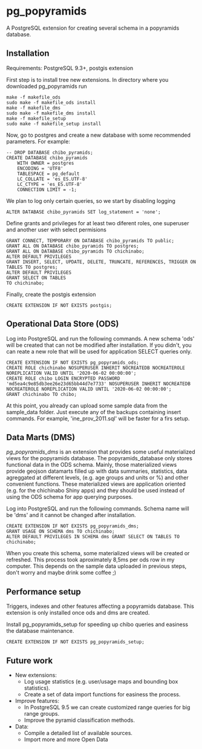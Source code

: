 # pg_popyramids
A PostgreSQL extension for creating several schema in a popyramids database.

Installation
------------

Requirements: PostgreSQL 9.3+, postgis extension

First step is to install tree new extensions. In directory where you downloaded pg_popyramids run

    make -f makefile_ods
    sudo make -f makefile_ods install
    make -f makefile_dms
    sudo make -f makefile_dms install
    make -f makefile_setup
    sudo make -f makefile_setup install

Now, go to postgres and create a new database with some recommended parameters. For example:

    -- DROP DATABASE chibo_pyramids;
    CREATE DATABASE chibo_pyramids
        WITH OWNER = postgres
        ENCODING = 'UTF8'
        TABLESPACE = pg_default
        LC_COLLATE = 'es_ES.UTF-8'
        LC_CTYPE = 'es_ES.UTF-8'
        CONNECTION LIMIT = -1;
        
We plan to log only certain queries, so we start by disabling logging

    ALTER DATABASE chibo_pyramids SET log_statement = 'none';
    
Define grants and privileges for at least two diferent roles, one superuser and  another user with select permisions 

    GRANT CONNECT, TEMPORARY ON DATABASE chibo_pyramids TO public;
    GRANT ALL ON DATABASE chibo_pyramids TO postgres;
    GRANT ALL ON DATABASE chibo_pyramids TO chichinabo;
    ALTER DEFAULT PRIVILEGES 
    GRANT INSERT, SELECT, UPDATE, DELETE, TRUNCATE, REFERENCES, TRIGGER ON TABLES TO postgres;
    ALTER DEFAULT PRIVILEGES 
    GRANT SELECT ON TABLES
    TO chichinabo;

Finally, create the postgis extension

    CREATE EXTENSION IF NOT EXISTS postgis;


Operational Data Store (ODS)
------------
Log into PostgreSQL and run the following commands. A new schema 'ods' will be created that can not be modified after installation. If you didn't, you can reate a new role that will be used for application SELECT queries only.

    CREATE EXTENSION IF NOT EXISTS pg_popyramids_ods;
    CREATE ROLE chichinabo NOSUPERUSER INHERIT NOCREATEDB NOCREATEROLE NOREPLICATION VALID UNTIL '2020-06-02 00:00:00';
    CREATE ROLE chibo LOGIN ENCRYPTED PASSWORD 'md5ea4c9e85db3ee26e23d65bb44d7e7733' NOSUPERUSER INHERIT NOCREATEDB  NOCREATEROLE NOREPLICATION VALID UNTIL '2020-06-02 00:00:00';
    GRANT chichinabo TO chibo;

At this point, you already can upload some sample data from the sample_data folder. Just execute any of the backups containing insert commands. For example, 'ine_prov_2011.sql' will be faster for a firs setup.

Data Marts (DMS)
------------
*pg_popyramids_dms* is an extension that provides some useful materialized views for the popyramids database. The popyramids_database only stores functional data in the ODS schema. Mainly, those materialized views provide geojson datamarts filled up with data summaries, statistics, data agreggated at different levels, (e.g. age groups and units or %) and other convenient functions. These materialized views are application oriented (e.g. for the chichinabo Shiny apps) and they should be used instead of using the ODS schema for app querying purposes.

Log into PostgreSQL and run the following commands. Schema name will be 'dms' and it cannot be changed after installation.

    CREATE EXTENSION IF NOT EXISTS pg_popyramids_dms;
    GRANT USAGE ON SCHEMA dms TO chichinabo;
    ALTER DEFAULT PRIVILEGES IN SCHEMA dms GRANT SELECT ON TABLES TO chichinabo;
    
When you create this schema, some materialized views will be created or refreshed. This process took aproximately 8,5ms per ods row in my computer. This depends on the sample data uploaded in previous steps, don't worry and maybe drink some coffee ;)

Performance setup
------------
Triggers, indexes and other features affecting a popyramids database. This extension is only installed once ods and dms are created.

Install pg_popyramids_setup for speeding up chibo queries and easiness the database maintenance.

    CREATE EXTENSION IF NOT EXISTS pg_popyramids_setup;

Future work
------------
* New extensions:
  * Log usage statistics (e.g. user/usage maps and bounding box statistics).
  * Create a set of data import functions for easiness the process.
* Improve features:
  * In PostgreSQL 9.5 we can create customized range queries for big range groups.
  * Improve the pyramid classification methods.
* Data:
  * Compile a detailed list of available sources.
  * Import more and more Open Data
